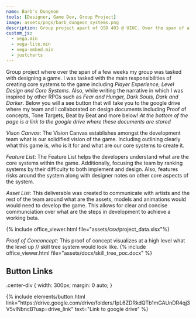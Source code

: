 ```yaml
---
name: Barb's Dungeon
tools: [Designer, Game Dev, Group Project]
image: assets/pngs/barb_dungeon_systems.png
description: Group project apart of GSD 403 @ UIUC. Over the span of a semester design different aspects of a game.
custom_js:
  - vega.min
  - vega-lite.min
  - vega-embed.min
  - justcharts
---
```



Group project where over the span of a few weeks my group was tasked with designing a game. I was tasked with the main responsibilities of creating core systems to the game including *Player Experience, Level Design and Core Systems*. Also, while writing the narrative in which I was inspired by other RPGs such as *Fear and Hunger, Dark Souls, Dark and Darker*. Below you will a see button that will take you to the google drive where my team and I collaborated on design documents including Proof of concepts, Tone Targets, Beat by Beat and more below! *At the bottom of the page is a link to the google drive where these documents are stored*

*Vison Canvas*: The Vision Canvas establishes amongst the development team what is our solidified vision of the game. Including outlining clearly what this game is, who is  it for and what are our core systems to create it. 

*Feature List*: The Feature List helps the developers understand what are the core systems within the game. Additionally, focusing the team by ranking systems by their difficulty to both implement and design. Also, features risks around the system along with designer notes on other core aspects of the system.

*Asset List*: This deliverable was created to communicate with artists and the rest of the team around what are the assets, models and animations would would need to develop the game. This allows for clear and concise communciation over what are the steps in development to achieve a working beta.

{% include office_viewer.html file="assets/csv/project_data.xlsx"%}


*Proof of Conconcept*: This proof of concept visualizes at a high level what the level up // skill tree system would look like.
{% include office_viewer.html file="assets/docx/skill_tree_poc.docx" %}




## Button Links

.center-div {
  width: 300px;
  margin: 0 auto;
}
<div class="center-div">
{% include elements/button.html link="https://drive.google.com/drive/folders/1pL6ZDRkdQTb1mGAUnDR4qj3V5vlNbncB?usp=drive_link" text="Link to google drive" %}
</div>